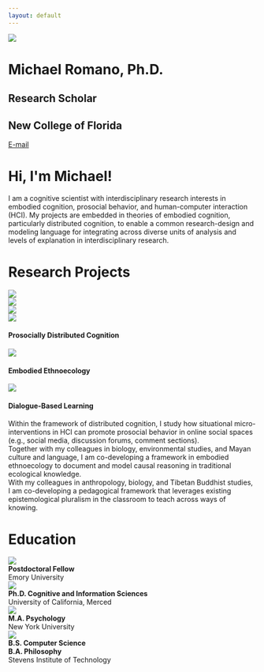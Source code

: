 ```yaml
---
layout: default
---
```


<div class="my-flex my-hero-profile">
  <div class="my-col-33">
    <img src="/assets/img/profile.jpg">
  </div>
  <div class="my-col-67">
    <h1>Michael Romano, Ph.D.</h1>
    <h2>Research Scholar</h2>
    <h2>New College of Florida</h2>
    <p><a href="mailto:mromano@ncf.edu">E-mail</a></p>
  </div>
</div>

# Hi, I'm Michael!

I am a cognitive scientist with interdisciplinary research interests in embodied cognition, prosocial behavior, and human-computer interaction (HCI). My projects are embedded in theories of embodied cognition, particularly distributed cognition, to enable a common research-design and modeling language for integrating across diverse units of analysis and levels of explanation in interdisciplinary research.

# Research Projects

<div class="my-flex">
  <div class="my-col-100 my-center-text">
    <div class="my-col-33">
      <img src="/assets/img/prosocial.jpg">
    </div>
    <div class="my-col-33">
      <img src="/assets/img/soil.jpg">
    </div>
    <div class="my-col-33">
      <img src="/assets/img/knowledge.jpg">
    </div>
  </div>
</div>


<div class="my-flex">
  <div class="my-col-100 my-center-text">
    <div class="my-col-33">
      <img src="/assets/img/prosocial.jpg">
      <h4>Prosocially Distributed Cognition</h4>
    </div>
    <div class="my-col-33">
      <img src="/assets/img/soil.jpg">
      <h4>Embodied Ethnoecology</h4>
    </div>
    <div class="my-col-33">
      <img src="/assets/img/knowledge.jpg">
      <h4>Dialogue-Based Learning</h4>
    </div>
  </div>
  <div class="my-col-100">
    <div class="my-col-33">
      Within the framework of distributed cognition, I study how situational micro-interventions in HCI can promote prosocial behavior in online social spaces (e.g., social media, discussion forums, comment sections).
    </div>
    <div class="my-col-33">
      Together with my colleagues in biology, environmental studies, and Mayan culture and language, I am co-developing a framework in embodied ethnoecology to document and model causal reasoning in traditional ecological knowledge.
    </div>
    <div class="my-col-33">
      With my colleagues in anthropology, biology, and Tibetan Buddhist studies, I am co-developing a pedagogical framework that leverages existing epistemological pluralism in the classroom to teach across ways of knowing.
    </div>
  </div>
</div>

# Education

<div class="my-flex">
  <div class="my-col-25">
    <img src="/assets/img/emory.png">
  </div>
  <div class="my-col-75">
    <b>Postdoctoral Fellow</b><br>
    Emory University
  </div>
  
  <div class="my-col-25">
    <img src="/assets/img/ucmerced.png">
  </div>
  <div class="my-col-75">
    <b>Ph.D. Cognitive and Information Sciences</b><br>
    University of California, Merced
  </div>
  
  <div class="my-col-25">
    <img src="/assets/img/nyu.png">
  </div>
  <div class="my-col-75">
    <b>M.A. Psychology</b><br>
    New York University
  </div>
  
  <div class="my-col-25">
    <img src="/assets/img/stevens.png">
  </div>
  <div class="my-col-75">
    <b>B.S. Computer Science</b><br>
    <b>B.A. Philosophy</b><br>
    Stevens Institute of Technology
  </div>
</div>
